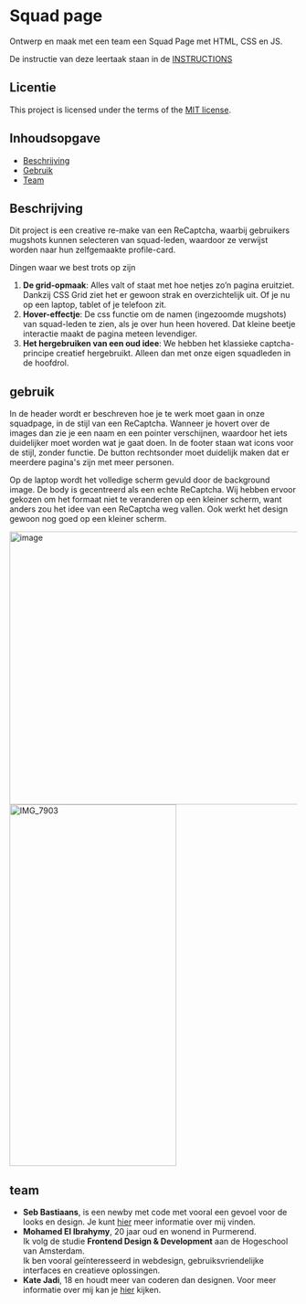 
# Squad page

Ontwerp en maak met een team een Squad Page met HTML, CSS en JS.

De instructie van deze leertaak staan in de [INSTRUCTIONS](https://github.com/fdnd-task/your-tribe-squad-page/blob/main/docs/INSTRUCTIONS.md)

## Licentie

This project is licensed under the terms of the [MIT license](./LICENSE).



## Inhoudsopgave

  * [Beschrijving](#beschrijving)
  * [Gebruik](#gebruik)
  * [Team](#team)

## Beschrijving
Dit project is een creative re-make van een ReCaptcha, waarbij gebruikers mugshots kunnen selecteren van squad-leden, waardoor ze verwijst worden naar hun zelfgemaakte profile-card.

Dingen waar we  best trots op zijn

1. **De grid-opmaak**:
Alles valt of staat met hoe netjes zo’n pagina eruitziet. Dankzij CSS Grid ziet het er gewoon strak en overzichtelijk uit. Of je nu op een laptop, tablet of je telefoon zit.
2. **Hover-effectje**:
De css functie om de namen (ingezoomde mugshots) van squad-leden te zien, als je over hun heen hovered. Dat kleine beetje interactie maakt de pagina meteen levendiger.
3. **Het hergebruiken van een oud idee**:
We hebben het klassieke captcha-principe creatief hergebruikt. Alleen dan met onze eigen squadleden in de hoofdrol.

## gebruik
In de header wordt er beschreven hoe je te werk moet gaan in onze squadpage, in de stijl van een ReCaptcha. Wanneer je hovert over de images dan zie je een naam en een pointer verschijnen, waardoor het iets duidelijker moet worden wat je gaat doen. In de footer staan wat icons voor de stijl, zonder functie. De button rechtsonder moet duidelijk maken dat er meerdere pagina's zijn met meer personen. 

Op de laptop wordt het volledige scherm gevuld door de background image. De body is gecentreerd als een echte ReCaptcha. Wij hebben ervoor gekozen om het formaat niet te veranderen op een kleiner scherm, want anders zou het idee van een ReCaptcha weg vallen. Ook werkt het design gewoon nog goed op een kleiner scherm. 

<img width="735" height="478" alt="image" src="https://github.com/user-attachments/assets/1bde4c1a-0dfb-4fb7-995c-5d9ef9b11373" />
<img width="292" height="633" alt="IMG_7903" src="https://github.com/user-attachments/assets/01177e34-2ce3-4ec2-be5d-c38135d47f91" />

## team
 - **Seb Bastiaans**, is een newby met code met vooral een gevoel voor de looks en design. Je kunt [hier](https://github.com/SebBastiaans) meer informatie over mij vinden.
 - **Mohamed El Ibrahymy**, 20 jaar oud en wonend in Purmerend.  
   Ik volg de studie **Frontend Design & Development** aan de Hogeschool van Amsterdam.  
   Ik ben vooral geïnteresseerd in webdesign, gebruiksvriendelijke interfaces en creatieve oplossingen.
- **Kate Jadi**, 18 en houdt meer van coderen dan designen. Voor meer informatie over mij kan je [hier](https://kitkatisvibing.github.io/your-tribe-profile-card/) kijken.

